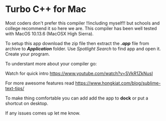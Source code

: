 # Turbo C++ for Mac

Most coders don't prefer this compiler !!including myself!! but schools and college recommend it so here we are.
This compiler has been well tested with MacOS 10.13.6 (MacOSX High Sierra).

To setup this app download the zip file then extract the **_.app_** file from archive to **_Application_** folder.
Use _Spotlight Search_ to find app and open it. Create your program.

To understant more about your compiler go:

Watch for quick intro https://www.youtube.com/watch?v=SVkR1ZkNusI

For more awesome features read https://www.hongkiat.com/blog/sublime-text-tips/

To make thing comfortable you can add add the app to **dock** or put a shortcut on desktop.

If any issues comes up let me know.
